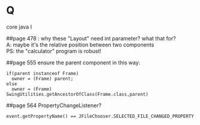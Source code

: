 # Q
core java I

##page 478 : 
why these "Layout" need int parameter? what that for?   
A: maybe it's the relative position between two components    
PS: the "calculator" program is robust!

##page 555
ensure the parent component in this way:
```
if(parent instanceof Frame)
  owner = (Frame) parent;
else
  owner = (Frame) SwingUtilities.getAncestorOfClass(Frame.class,parent)
```

##page 564
PropertyChangeListener?   
```
event.getPropertyName() == JFileChooser.SELECTED_FILE_CHANGED_PROPERTY
```
